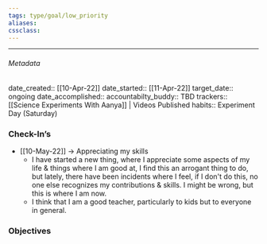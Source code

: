 ```yaml
---
tags: type/goal/low_priority 
aliases:
cssclass: 
---
```

---

###### Metadata 
date_created:: [[10-Apr-22]]
date_started:: [[11-Apr-22]]
target_date:: ongoing
date_accomplished::
accountabilty_buddy:: TBD
trackers:: [[Science Experiments With Aanya]] | Videos Published
habits:: Experiment Day (Saturday)

### Check-In’s
- [[10-May-22]] → Appreciating my skills
	- I have started a new thing, where I appreciate some aspects of my life & things where I am good at, I find this an arrogant thing to do, but lately, there have been incidents where I feel, if I don't do this, no one else recognizes my contributions & skills. 
	  I might be wrong, but this is where I am now.
	- I think that I am a good teacher, particularly to kids but to everyone in general.
### Objectives







